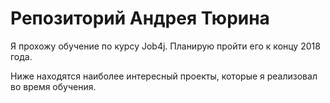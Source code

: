 # Репозиторий Андрея Тюрина

Я прохожу обучение по курсу Job4j. Планирую пройти его к концу 2018 года.

Ниже находятся наиболее интересный проекты, которые я реализовал во время обучения.
